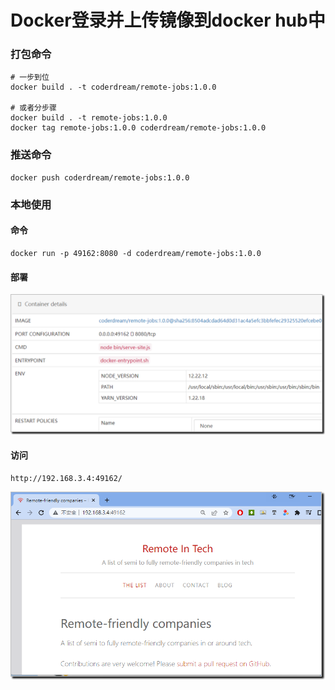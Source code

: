 



# Docker登录并上传镜像到docker hub中

### 打包命令

```
# 一步到位
docker build . -t coderdream/remote-jobs:1.0.0

# 或者分步骤
docker build . -t remote-jobs:1.0.0
docker tag remote-jobs:1.0.0 coderdream/remote-jobs:1.0.0
```

### 推送命令

```
docker push coderdream/remote-jobs:1.0.0
```

### 本地使用

#### 命令

```
docker run -p 49162:8080 -d coderdream/remote-jobs:1.0.0
```

#### 部署

![image-20221101174401791](https://raw.githubusercontent.com/CoderDream/remote-jobs/main/assets/image-20221101174401791.png)

#### 访问

```
http://192.168.3.4:49162/
```

![image-20221101174555572](https://raw.githubusercontent.com/CoderDream/remote-jobs/main/assets/image-20221101174555572.png)



